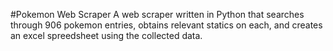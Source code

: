 #Pokemon Web Scraper
A web scraper written in Python that searches through 906 pokemon entries, obtains relevant statics on each, and creates an excel spreedsheet using the collected data.
